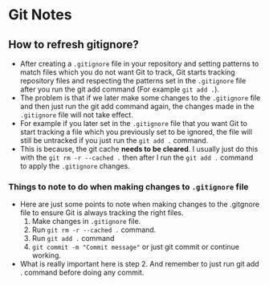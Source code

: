 # Git Notes

## How to refresh gitignore?

- After creating a `.gitignore` file in your repository and setting patterns to match files which you do not want Git to track, Git starts tracking repository files and respecting the patterns set in the `.gitignore` file after you run the git add command (For example `git add .`).
- The problem is that if we later make some changes to the `.gitignore` file and then just run the git add command again, the changes made in the `.gitignore` file will not take effect.
- For example if you later set in the `.gitignore` file that you want Git to start tracking a file which you previously set to be ignored, the file will still be untracked if you just run the `git add .` command.
- This is because, the git cache **needs to be cleared**. I usually just do this with the `git rm -r --cached .` then after I run the `git add .` command to apply the `.gitignore` changes.

### Things to note to do when making changes to `.gitignore` file

- Here are just some points to note when making changes to the .gitgnore file to ensure Git is always tracking the right files.
  1. Make changes in `.gitignore` file.
  2. Run `git rm -r --cached .` command.
  3. Run `git add .` command
  4. `git commit -m "Commit message"` or just git commit or continue working.
- What is really important here is step 2. And remember to just run git add . command before doing any commit.

